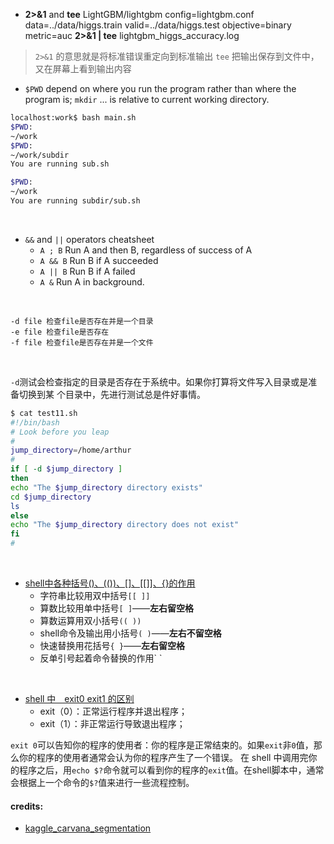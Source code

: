 - **2>&1** and **tee**
LightGBM/lightgbm config=lightgbm.conf data=../data/higgs.train valid=../data/higgs.test objective=binary metric=auc **2>&1 | tee** lightgbm_higgs_accuracy.log

> `2>&1` 的意思就是将标准错误重定向到标准输出
> `tee` 把输出保存到文件中，又在屏幕上看到输出内容


- `$PWD` depend on where you run the program rather than where the program is;
    `mkdir` ... is relative to current working directory.
```bash
localhost:work$ bash main.sh
$PWD:
~/work
$PWD:
~/work/subdir
You are running sub.sh

$PWD:
~/work
You are running subdir/sub.sh
```
<br>

- `&&` and `||` operators cheatsheet
  - `A ; B` Run A and then B, regardless of success of A
  - `A && B` Run B if A succeeded
  - `A || B` Run B if A failed
  - `A &` Run A in background.

<br>

```
-d file 检查file是否存在并是一个目录
-e file 检查file是否存在
-f file 检查file是否存在并是一个文件
```
<br>

`-d`测试会检查指定的目录是否存在于系统中。如果你打算将文件写入目录或是准备切换到某
个目录中，先进行测试总是件好事情。
```bash
$ cat test11.sh
#!/bin/bash
# Look before you leap
#
jump_directory=/home/arthur
#
if [ -d $jump_directory ]
then
echo "The $jump_directory directory exists"
cd $jump_directory
ls
else
echo "The $jump_directory directory does not exist"
fi
#
```
<br>

- [shell中各种括号()、(())、[]、[[]]、{}的作用](https://www.cnblogs.com/nkwy2012/p/9171414.html)
  - 字符串比较用双中括号`[[ ]]`
  - 算数比较用单中括号`[ ]`——**左右留空格**
  - 算数运算用双小括号`(( ))`
  - shell命令及输出用小括号`( )`——**左右不留空格**
  - 快速替换用花括号`{ }`——**左右留空格**
  - 反单引号起着命令替换的作用\` \`
<br>

- [shell 中　exit0 exit1 的区别](https://blog.csdn.net/super_gnu/article/details/77099395)
  - exit（0）：正常运行程序并退出程序；
  - exit（1）：非正常运行导致退出程序；

`exit 0`可以告知你的程序的使用者：你的程序是正常结束的。如果`exit`非`0`值，那么你的程序的使用者通常会认为你的程序产生了一个错误。
在 shell 中调用完你的程序之后，用`echo $?`命令就可以看到你的程序的`exit`值。在shell脚本中，通常会根据上一个命令的`$?`值来进行一些流程控制。

#### credits:
- [kaggle_carvana_segmentation](kaggle_carvana_segmentation/README.md)